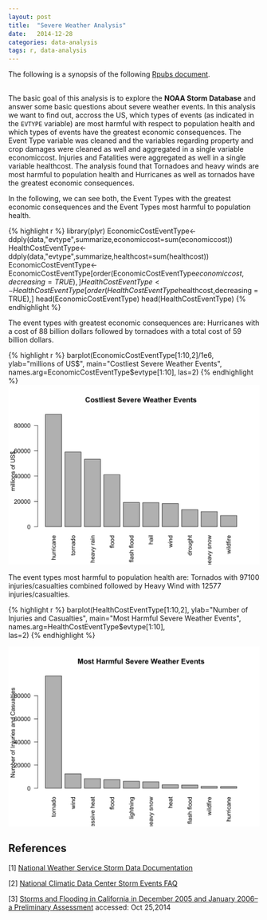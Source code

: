 ```yaml
---
layout: post
title:  "Severe Weather Analysis"
date:   2014-12-28	
categories: data-analysis
tags: r, data-analysis
---
```


The following is a synopsis of the following [Rpubs document](http://rpubs.com/alemorale/severeweather).
<br> <br>

The basic goal of this analysis is to explore the **NOAA Storm Database** and answer some basic questions about severe weather events. In this analysis we want to find out, accross the US, which types of events (as indicated in the `EVTYPE` variable) are most harmful with respect to population health and which types of events have the greatest economic consequences. The Event Type variable was cleaned and the variables regarding property and crop damages were cleaned as well and aggregated in a single variable economiccost. Injuries and Fatalities were aggregated as well in a single variable healthcost. The analysis found that Tornadoes and heavy winds are most harmful to population health and Hurricanes as well as tornados have the greatest economic consequences.

In the following, we can see both, the Event Types with the greatest economic consequences and the Event Types most harmful to population health.

{% highlight r %}
library(plyr)
EconomicCostEventType<-ddply(data,"evtype",summarize,economiccost=sum(economiccost))
HealthCostEventType<-ddply(data,"evtype",summarize,healthcost=sum(healthcost))
EconomicCostEventType<-EconomicCostEventType[order(EconomicCostEventType$economiccost,decreasing = TRUE),]
HealthCostEventType<-HealthCostEventType[order(HealthCostEventType$healthcost,decreasing = TRUE),]
head(EconomicCostEventType)
head(HealthCostEventType)
{% endhighlight %}

The event types with greatest economic consequences are: Hurricanes with a cost of 88 billion dollars followed by tornadoes with a total cost of 59 billion dollars.



{% highlight r %}
barplot(EconomicCostEventType[1:10,2]/1e6,
        ylab="millions of US$",
        main="Costliest Severe Weather Events",
        names.arg=EconomicCostEventType$evtype[1:10],
        las=2)
{% endhighlight %}
![cost of weather events](/assets/cost-weather-events.png)


The event types most harmful to population health are: Tornados with 97100 injuries/casualties combined followed by Heavy Wind with 12577 injuries/casualties.

{% highlight r %}
barplot(HealthCostEventType[1:10,2],
        ylab="Number of Injuries and Casualties",
        main="Most Harmful Severe Weather Events",
        names.arg=HealthCostEventType$evtype[1:10],        
        las=2)
{% endhighlight %}

![harmful weather events](/assets/harmful-weather-events.png)

## References

[1] [National Weather Service Storm Data Documentation](https://d396qusza40orc.cloudfront.net/repdata%2Fpeer2_doc%2Fpd01016005curr.pdf)


[2] [National Climatic Data Center Storm Events FAQ](https://d396qusza40orc.cloudfront.net/repdata%2Fpeer2_doc%2FNCDC%20Storm%20Events-FAQ%20Page.pdf)


[3] [Storms and Flooding in California in December 2005 and January 2006–a Preliminary Assessment](http://pubs.usgs.gov/of/2006/1182/pdf/ofr2006-1182.pdf)
accessed: Oct 25,2014
